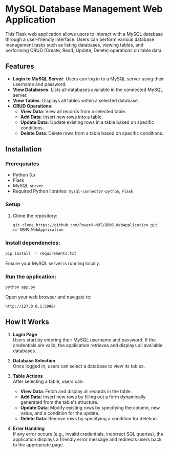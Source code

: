 # MySQL Database Management Web Application

This Flask web application allows users to interact with a MySQL database through a user-friendly interface. Users can perform various database management tasks such as listing databases, viewing tables, and performing CRUD (Create, Read, Update, Delete) operations on table data.

## Features

- **Login to MySQL Server**: Users can log in to a MySQL server using their username and password.
- **View Databases**: Lists all databases available in the connected MySQL server.
- **View Tables**: Displays all tables within a selected database.
- **CRUD Operations**:
  - **View Data**: View all records from a selected table.
  - **Add Data**: Insert new rows into a table.
  - **Update Data**: Update existing rows in a table based on specific conditions.
  - **Delete Data**: Delete rows from a table based on specific conditions.

## Installation

### Prerequisites

- Python 3.x
- Flask
- MySQL server
- Required Python libraries: `mysql-connector-python`, `Flask`

### Setup

1. Clone the repository:
   ```bash
   git clone https://github.com/PowerX-NOT/DBMS_WebApplication.git
   cd DBMS_WebApplication

### Install dependencies:

```bash
pip install -r requirements.txt
```

Ensure your MySQL server is running locally.

### Run the application:

```bash
python app.py
```

Open your web browser and navigate to:

```
http://127.0.0.1:5000/
```

## How It Works

1. **Login Page**  
   Users start by entering their MySQL username and password. If the credentials are valid, the application retrieves and displays all available databases.

2. **Database Selection**  
   Once logged in, users can select a database to view its tables.

3. **Table Actions**  
   After selecting a table, users can:
   - **View Data**: Fetch and display all records in the table.
   - **Add Data**: Insert new rows by filling out a form dynamically generated from the table's structure.
   - **Update Data**: Modify existing rows by specifying the column, new value, and a condition for the update.
   - **Delete Data**: Remove rows by specifying a condition for deletion.

4. **Error Handling**  
   If any error occurs (e.g., invalid credentials, incorrect SQL queries), the application displays a friendly error message and redirects users back to the appropriate page.
